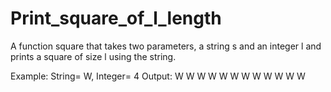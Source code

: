 # Print_square_of_l_length
 A function square that takes two parameters, a string s and an integer l and prints a square of size l using the string. 

Example: String= W, Integer= 4
Output:
W W W W
W W W W
W W W W
